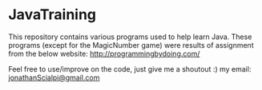 # JavaTraining
This repository contains various programs used to help learn Java.
These programs (except for the MagicNumber game) were results of 
assignment from the below website: http://programmingbydoing.com/

Feel free to use/improve on the code, just give me a shoutout :)
my email: jonathanScialpi@gmail.com
